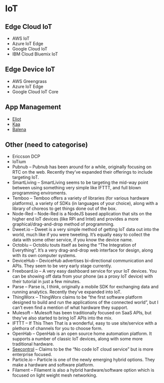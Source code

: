 # IoT

## Edge Cloud IoT
- AWS IoT
- Azure IoT Edge
- Google Cloud IoT
- IBM Cloud Bluemix IoT

## Edge Device IoT
- AWS Greengrass
- Azure IoT Edge
- Google Cloud IoT Core

## App Management
- [Eliot](https://github.com/ernoaapa/eliot)
- [Kaa](https://www.kaaproject.org/)
- [Balena](https://www.balena.io/)

## Other (need to categorise)
- Ericcson DCP
- IoTium 
- Pubnub – Pubnub has been around for a while, originally focusing on RTC on the web. Recently they’ve expanded their offerings to include targeting IoT.
- SmartLiving – SmartLiving seems to be targeting the mid-way point between using something very simple like IFTTT, and full blown programming enviroments.
- Temboo – Temboo offers a variety of libraries (for various hardware platforms), a variety of SDKs (in languages of your choice), along with a library of choreos to get things done out of the box.
- Node-Red – Node-Red is a NodeJS based application that sits on the higher end IoT devices (like RPi and Intel) and provides a more graphical/drag-and-drop method of programming.
- Dweet.io – Dweet is a very simple method of getting IoT data out into the world, much like if you were tweeting. It’s equally easy to collect the data with some other service, if you know the device name.
- Octoblu – Octoblu touts itself as being the “The Integration of Everything”. It’s a very drag-and-drop web interface for design, along with its own computer systems.
- DeviceHub – DeviceHub advertises bi-directional communication and APIs. They seem to be very early stage currently.
- Freeboard.io – A very easy dashboard service for your IoT devices. You can be showing off data from your phone (as a proxy IoT device) with their tutorial in just a few minutes.
- Parse – Parse is, I think, originally a mobile SDK for exchanging data and running analytics. Recently they’ve expanded into IoT.
- ThingWorx – ThingWorx claims to be “the first software platform designed to build and run the applications of the connected world”, but I can’t even find a mention of what hardware they support.
- Mulesoft – Mulesoft has been traditionally focused on SaaS APIs, but they’ve also started to bring IoT APIs into the mix.
- IFTTT – If This Then That is a wonderful, easy to use site/service with a plethora of channels for you to choose form.
- OpenHab – OpenHab is an open source home automation platform. It supports a number of classic IoT devices, along with some more traditional hardware.
- [Seecontrol](http://autodeskseecontrol.com/) – Claims to be the “No code IoT cloud service” but is more enterprise focused.
- Particle.io – Particle is one of the newly emerging hybrid options. They make a hardware and software platform.
- Filament – Filament is also a hybrid hardware/software option which is focused on light weight mesh networking. 
